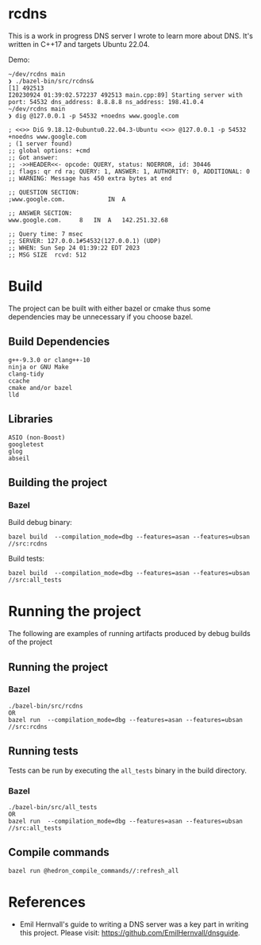 # rcdns

This is a work in progress DNS server I wrote to learn more about DNS. It's
written in C++17 and targets Ubuntu 22.04.

Demo:

```
~/dev/rcdns main
❯ ./bazel-bin/src/rcdns&
[1] 492513
I20230924 01:39:02.572237 492513 main.cpp:89] Starting server with port: 54532 dns_address: 8.8.8.8 ns_address: 198.41.0.4
~/dev/rcdns main
❯ dig @127.0.0.1 -p 54532 +noedns www.google.com

; <<>> DiG 9.18.12-0ubuntu0.22.04.3-Ubuntu <<>> @127.0.0.1 -p 54532 +noedns www.google.com
; (1 server found)
;; global options: +cmd
;; Got answer:
;; ->>HEADER<<- opcode: QUERY, status: NOERROR, id: 30446
;; flags: qr rd ra; QUERY: 1, ANSWER: 1, AUTHORITY: 0, ADDITIONAL: 0
;; WARNING: Message has 450 extra bytes at end

;; QUESTION SECTION:
;www.google.com.			IN	A

;; ANSWER SECTION:
www.google.com.		8	IN	A	142.251.32.68

;; Query time: 7 msec
;; SERVER: 127.0.0.1#54532(127.0.0.1) (UDP)
;; WHEN: Sun Sep 24 01:39:22 EDT 2023
;; MSG SIZE  rcvd: 512

```

# Build

The project can be built with either bazel or cmake thus some dependencies may
be unnecessary if you choose bazel.

## Build Dependencies

```
g++-9.3.0 or clang++-10
ninja or GNU Make
clang-tidy
ccache
cmake and/or bazel
lld
```

## Libraries

```
ASIO (non-Boost)
googletest
glog
abseil
```

## Building the project

<!-- ### CMake

There is a convenience Makefile (rcdns/Makefile) provided to build the project.
The targets `debug` and `debugger` for the Makefile produce builds for
debugging and for gdb respectively. If you don't want to or can't use the
Makefile, the following commands should create a debug build of the project for
you.

```
mkdir build_debug
cd build_debug
cmake -G Ninja -DABSL_PROPAGATE_CXX_STD=ON -DBUILD_TESTING=OFF -DCMAKE_BUILD_TYPE=Debug ..
ninja
```

Project build types:
- `debug`: Compiles with Address, Leak and Undefined Behavior sanitizers
- `debugger`: For use with debugging via gdb. Includes sanitizers used in
  `debug` except for Leak sanitizer as it's not compatible

Clang-tidy is run on each build using the configuration provided in
.clang-tidy. -->

### Bazel

Build debug binary:

```
bazel build  --compilation_mode=dbg --features=asan --features=ubsan //src:rcdns
```

Build tests:

```
bazel build  --compilation_mode=dbg --features=asan --features=ubsan //src:all_tests
```

# Running the project

The following are examples of running artifacts produced by debug builds of the
project

## Running the project

<!-- ### Cmake
```
./build_debug/rcdns
``` -->

### Bazel

```
./bazel-bin/src/rcdns
OR
bazel run  --compilation_mode=dbg --features=asan --features=ubsan //src:rcdns
```

## Running tests

Tests can be run by executing the `all_tests` binary in the build directory.

<!-- ### CMake
```
./build_debug/all_tests
``` -->

### Bazel

```
./bazel-bin/src/all_tests
OR
bazel run  --compilation_mode=dbg --features=asan --features=ubsan //src:all_tests
```

## Compile commands

`bazel run @hedron_compile_commands//:refresh_all`

# References

- Emil Hernvall's guide to writing a DNS server was a key part in writing this project. Please visit: https://github.com/EmilHernvall/dnsguide.
